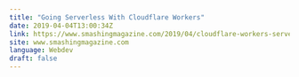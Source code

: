 ```yaml
---
title: "Going Serverless With Cloudflare Workers"
date: 2019-04-04T13:00:34Z
link: https://www.smashingmagazine.com/2019/04/cloudflare-workers-serverless/
site: www.smashingmagazine.com
language: Webdev
draft: false
---
```

